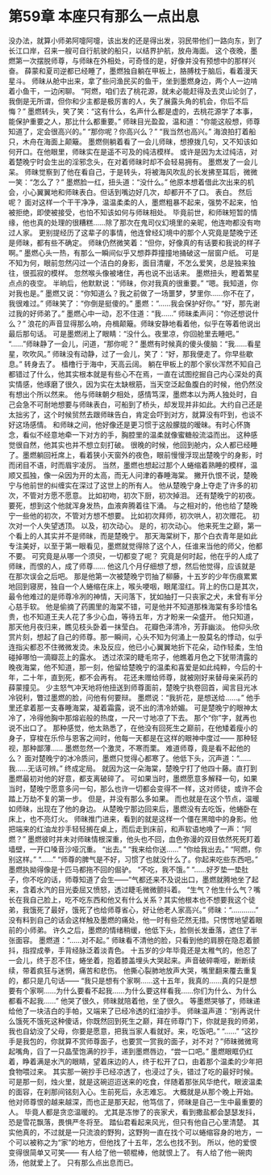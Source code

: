 # 第59章 本座只有那么一点出息
没办法，就算小师弟阿嚏阿嚏，该出发的还是得出发，羽民带他们一路向东，到了长江口岸，召来一艘可自行航驶的船只，以结界护航，放舟海面。
这个夜晚，墨燃第一次摆脱师尊，与师昧在外相处，可奇怪的是，好像并没有预想中的那样兴奋。
薛蒙和夏司逆都已经睡了，墨燃独自躺在甲板上，胳膊枕于脑后，看着漫天星斗。
师昧从舱中出来，拿了些问渔民买的鱼干，坐到墨燃身边，两个人一边啃着小鱼干，一边闲聊。
“阿燃，咱们去了桃花源，就未必能赶得及去灵山论剑了，我倒是无所谓，但你和少主都是极厉害的人，失了展露头角的机会，你后不后悔？”
墨燃转头，笑了笑：“这有什么，名声什么都是虚的，去桃花源学了本事，能保护重要之人，那比什么都重要。”
师昧目光盈盈，温和道：“你能这般想，师尊知道了，定会很高兴的。”
“那你呢？你高兴么？”
“我当然也高兴。”
海浪拍打着船只，木舟在海面上颠簸。
墨燃侧躺着看了一会儿师昧，想撩拨几句，又不知该如何开口。在他眼里，师昧实在是遥不可及的纯洁模样。
或许是因为太过纯洁，对着楚晚宁时会生出的淫邪念头，在对着师昧时却不会轻易拥有。
墨燃发了一会儿呆。
师昧觉察到了他在看自己，于是转头，将被海风吹乱的长发拂至耳后，微微一笑：“怎么了？”
墨燃脸一红，扭头道：“没什么。”
他原本想着借此次出来的机会，小心翼翼地和师昧表白。但话到嘴边好几次，却都开不了口。
表白。
然后呢？
面对这样一个干干净净，温温柔柔的人，墨燃粗暴不起来，强势不起来，怕被拒绝，即使被接受，也怕不知该如何与师昧相处。
毕竟前世，和师昧短暂的情缘，他也真的处理的很糟糕……除了那次在鬼司仪幻境里的亲昵，他连吻都没有吻过人家。
更别提经历了这辈子的事情，他连曾经幻境中的那个人究竟是楚晚宁还是师昧，都有些不确定。
师昧仍然微笑着：“但你，好像真的有话要和我说的样子啊。”
墨燃心头一热，有那么一瞬间似乎又想莽莽撞撞地捅破这一层窗户纸。
可是不知为何，眼前忽然闪过一个洁白的身影，面目清癯，不怎么爱笑，总是独来独往，很孤寂的模样。
忽然喉头像被堵住，再也说不出话来。
墨燃扭头，瞪着繁星点点的夜空。
半晌后，他默默说：“师昧，你对我真的很重要。”
“嗯。我知道，你对我也是。”
墨燃又说：“你知道么？我之前做了一场噩梦，梦里你……你不在了，我很难过。”
师昧笑了：“你倒是挺傻的。”
墨燃：“……我会保护好你。”
“好，那先谢过我的好师弟了。”
墨燃心中一动，忍不住道：“我……”
师昧柔声问：“你还想说什么？”
浪花的声音显得那么响，舟楫颠簸。师昧安静地看着他，似乎在等着他说出最后那句话。
可是墨燃闭上了眼睛：“没什么。夜里凉，你回舱里去睡吧。”
“……”师昧静了一会儿，问道，“那你呢？”
墨燃有时候真的傻头傻脑：“我……看星星，吹吹风。”
师昧没有动静，过了一会儿，笑了：“好，那我便走了。你早些歇息。”
转身去了。
樯橹行于海中，天高云阔。
躺在甲板上的那个家伙浑然不知自己都错过了什么，他其实根本就是有些心不在焉，一直在试图挖掘自己内心深处的真实情感，他琢磨了很久，因为实在太缺根筋，当天空泛起鱼腹白的时候，他仍然没有想出个所以然来。
他与师昧朝夕相处，感情笃深，墨燃本以为两人独处时，自己会急不可耐地想要与师昧表白，可船到了桥头，却发现并非如此。大约自己还是太拙劣了，这个时候贸然去跟师昧告白，肯定会吓到对方，就算没有吓到，也谈不好这场感情。
和师昧之间，他好像还是更习惯于这般朦胧的暧昧。有时心怀旖念，看似不经意地牵一下对方的手，胸腔里的温柔就像蜜糖般流溢而出。
这种感觉很自然，他其实也并不想立刻打破。
很晚的时候，他回到舱内，众人都已经睡了。墨燃躺回衽席上，看着狭小天窗外的夜色，眼前慢慢浮现出楚晚宁的身影，时而闭目不语，时而眉宇凌厉。
当然，墨燃也想起过那个人蜷缩着熟睡的模样，温顺又孤独，像一朵因为开的太高，而无人问津的春睡海棠。
撇开仇恨不说，楚晚宁与他前世的纠缠实在深过了这世上的所有人。
他从楚晚宁身上夺走了许多的初次，不管对方愿不愿意。
比如初吻，初次下厨，初次掉泪。
还有楚晚宁的初夜。
要死，想到这个他就浑身发热，血液奔腾着往下涌。
与之相对的，他也给了楚晚宁一些他的初次，不管对方想不想要。
比如初次拜师，初次哄人，初次赠花。
初次对一个人失望透顶。
以及，初次动心。
是的，初次动心。
他来死生之巅，第一个看上的人其实并不是师昧，而是楚晚宁。
那天海棠树下，那个白衣青年是如此专注美好，以至于第一眼看见，墨燃就觉得除了这个人，任谁来当他的师父，他都不要。
可究竟是从哪一个须臾，一切都变了呢？
究竟是何时起，他在乎的人成了师昧，而恨的人，成了师尊……
他这几个月仔细想了想，然后他觉得，应该就是在那次误会之后吧。
那是他第一次被楚晚宁罚抽了柳藤，十五岁的少年伤痕累累地回到寝房，独自一个人蜷缩在床上，喉头哽咽，眼尾湿红。背上的伤口是其次，最令他难过的是师尊冷冽的神情，天问落下，犹如抽打一只丧家之犬，未曾有半分心慈手软。
他是偷摘了药圃里的海棠不错，可是他并不知道那株海棠有多珍惜名贵，也不知道王夫人花了多少心血，等待五年，方才盼来一朵盛开。
他只知道，那天他月夜归来，瞧见枝头卧着一抹莹白。
花瓣色泽清冷，芳菲幽淡。
他仰头欣赏片刻，想起了自己的师尊。那一瞬间，心头不知为何涌上一股莫名的悸动，似乎连指尖都忍不住微微发烫。未及反应，他已小心翼翼地折下花朵，动作轻柔，生怕碰掉哪怕一滴瓣蕊上的露水。
透过浓深的睫毛帘子，他瞧着月色之下犹带清露的晚夜海棠，他不知道，那一刻，他留给楚晚宁的温柔和喜爱是如此纯粹，今后的十年，二十年，直到死，都不会再有。
花还未赠给师尊，就被刚好来替母亲采药的薛蒙撞见。
少主怒气冲天地将他扭送到师尊面前，楚晚宁执卷回首，闻言目光冰冷锐利，瞥过墨燃的脸，问他有何要辩。
墨燃说：“我折花，是想送给……。”
他手里还拿着那一支春睡海棠，凝着霜露，说不出的清冷娇媚。
可是楚晚宁的眼神太冷了，冷得他胸中那熔岩般的热度，一尺一寸地凉了下去。
那个“你”字，就再也说不出口了。
那种感觉，他太熟悉了，在他没有回死生之巅前，在他矮着瘦小的身子，穿梭在乐伶与恩客之间时，他每一天都是在这样的眼神中度过——
那种轻视，那种鄙薄……
墨燃忽然一个激灵，不寒而栗。
难道师尊，竟是看不起他的么？
面对楚晚宁的冰冷质问，墨燃只觉得心都寒了。他低下头，沉声道：“……我……无话可辨。”
终成定局。
就因为这一朵海棠，楚晚宁打了他四十藤。直打到墨燃最初对他的好意，都支离破碎了。
可如果当时，墨燃愿意多解释一句，如果当时，楚晚宁愿意多问一句，那么也许一切都会变得不一样，这对师徒，或许不会踏上万劫不复的第一步。
但是，并没有那么多如果。
而也就是在这个节点，温暖如师昧，出现在了他的身边。
从楚晚宁那边回来后，墨燃没有去吃饭，他蜷卧在床上，也不亮灯火。
师昧推门进来，看到的就是这样一个僵在黑暗中的身影。他把端来的红油龙抄手轻轻搁在桌上，而后走到床前，和声软语地唤了一声：“阿燃？”
墨燃彼时并未对师昧情根深重，他头也不回，血色弥漫的双目依然死死盯着墙壁，一开口嗓音沙哑沉重。
“出去。”
“我来给你送……”
“你给我出去。”
“阿燃，你别这样。”
“……”
“师尊的脾气是不好，习惯了也就没什么了。你起来吃些东西吧。”
墨燃执拗得像是十匹马都拖不回的倔驴。
“不吃，我不饿。”
“……好歹垫一垫肚子，你不吃的话，师尊知道了会生——”气都还来不及说出口，墨燃就腾地坐了起来，含着水汽的目光委屈又愤怒，透过睫毛微微颤抖着。
“生气？他生什么气？嘴长在我自己脸上，吃不吃东西和他又有什么关系？其实他根本也不想要我这个徒弟，我饿死了最好，饿死了也给师尊省心，好让他老人家高兴。”
师昧：“…………”
没有料到自己的话会这样触及墨燃的痛处，他一时有些茫然无措。只愣愣地望着眼前的小师弟。
许久之后，墨燃的情绪稍缓，他低下头，脸侧长发垂落，遮住了半张面容。
墨燃道：“……对不起。”
师昧看不清他的脸，只看到他的肩膀在隐忍着颤抖，指捏成拳，手背经脉泛着淡青色。
十五岁的少年毕竟还是太稚气的，他忍了一会儿，终于忍不住，蜷坐着，抱着膝盖埋头大哭起来。声音破碎嘶哑，断断续续，带着疯狂与迷惘，痛苦和悲伤。
他撕心裂肺地放声大哭，嘴里翻来覆去重复的，都只是几句话——
“我只是想有个家啊……这十五年，我真的……真的只是想要有个家啊……为什么要看不起我……为什么要这样看我……你们为什么、为什么都看不起我……”
他哭了很久，师昧就陪着他，坐了很久。
等墨燃哭够了，师昧递给他了一块洁白的手帕，又端来了已经冷透的红油抄手。
师昧温声道：“别再说什么饿死不饿死这种傻话，你既然回到死生之巅，拜在师尊门下，你就是我的师弟，我也自幼没了父母，你要是愿意，把我当家人看就好。来，吃饭吧。”
“……”
“这抄手是我包的，你就算不赏师尊面子，也要赏一赏我的面子，对不对？”师昧微微弯起嘴角，舀了一只晶莹饱满的抄手，递到墨燃唇边，“尝一口吧。”
墨燃眼眶仍红着，睁着满是水汽的眼睛，望着床边的人，终于松开了口，由着那个温柔的少年把食物喂过来。
其实那一碗抄手已经凉透了，也浸过了头，错过了吃的最好时候。
可是那一刻，烛火里，就是这碗迢迢送来的吃食，伴随着那张风华绝代，眼波温柔的面容，在刹那间铭刻入心。生前死后，永志难忘。
大概就是从那个晚上开始。
他对师尊恨的越来越深，而也正是那天起，他笃信了，师昧是自己一生中最重要的人。
毕竟人都是贪恋温暖的。
尤其是冻惨了的丧家犬，看到撒盐都会瑟瑟发抖，恐是雪花飘落，畏惧严冬将至。
踏仙君看起来风光，但只有他自己心里清楚。
其实他真的，不过就是一只流浪的野狗，这野狗一直在找个可以蜷缩容身的地方，一个可以被称之为“家”的地方，但他找了十五年，怎么也找不到。
所以，他的爱恨变得很简单又可笑——
有人给了他一顿棍棒，他就恨上了。
有人给了他一碗肉汤，他就爱上了。
只有那么点出息而已。
